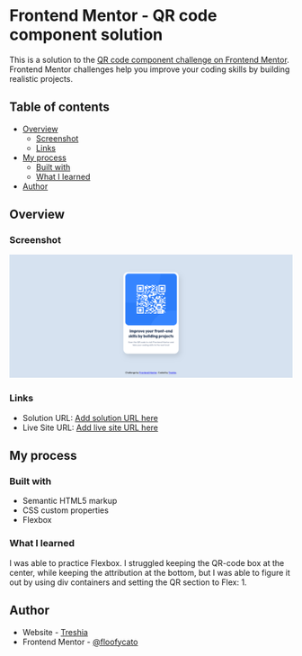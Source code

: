 # Frontend Mentor - QR code component solution

This is a solution to the [QR code component challenge on Frontend Mentor](https://www.frontendmentor.io/challenges/qr-code-component-iux_sIO_H). Frontend Mentor challenges help you improve your coding skills by building realistic projects. 

## Table of contents

- [Overview](#overview)
  - [Screenshot](#screenshot)
  - [Links](#links)
- [My process](#my-process)
  - [Built with](#built-with)
  - [What I learned](#what-i-learned)
- [Author](#author)

## Overview

### Screenshot

![](./screenshot.png)

### Links

- Solution URL: [Add solution URL here](https://github.com/floofycato/QR-Code)
- Live Site URL: [Add live site URL here](https://floofycato.github.io/QR-Code/)

## My process

### Built with

- Semantic HTML5 markup
- CSS custom properties
- Flexbox

### What I learned

I was able to practice Flexbox. I struggled keeping the QR-code box at the center, while keeping the attribution at the bottom, but I was able to figure it out by using div containers and setting the QR section to Flex: 1.

## Author

- Website - [Treshia](https://github.com/floofycato)
- Frontend Mentor - [@floofycato](https://www.frontendmentor.io/profile/floofycato)